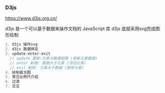 ### D3js
https://www.d3js.org.cn/

d3js 是一个可以基于数据来操作文档的 JavaScript 库
d3js 底层采用svg完成图形绘制

```js
1. d3js 操作svg
2. d3js 数据绑定
3. update-enter-exit
  // update 更新:元素与数据相等 (更新元素数据)
  // enter 新增: 数据大于元素 (添加元素)
  // exit 删除: 元素大于数据 (删除元素)
4. 绘制直方图
5. 常见比例尺介绍
6. 过渡
7. 交互
```